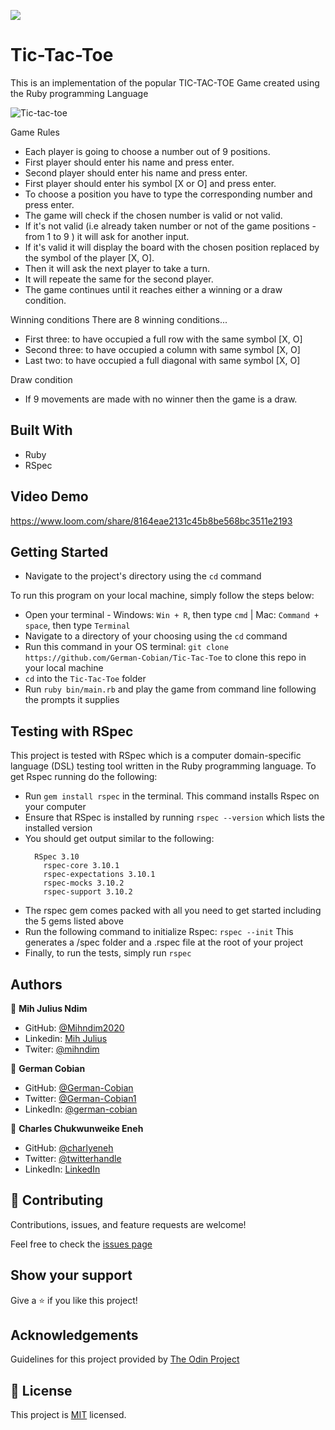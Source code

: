 ![](https://img.shields.io/badge/Microverse-blueviolet)

# Tic-Tac-Toe

This is an implementation of the popular TIC-TAC-TOE Game created using the Ruby programming Language

![Tic-tac-toe](https://user-images.githubusercontent.com/68709712/122489322-408ca280-cf94-11eb-8c23-2a7482241f08.png)

Game Rules

* Each player is going to choose a number out of 9 positions.
* First player should enter his name and press enter.
* Second player should enter his name and press enter.
* First player should enter his symbol [X or O] and press enter.
* To choose a position you have to type the corresponding number and press enter.
* The game will check if the chosen number is valid or not valid.
* If it's not valid (i.e already taken number or not of the game positions - from 1 to 9 ) it will ask for another input.
* If it's valid it will display the board with the chosen position replaced by the symbol of the player [X, O].
* Then it will ask the next player to take a turn.
* It will repeate the same for the second player.
* The game continues until it reaches either a winning or a draw condition.

Winning conditions
There are 8 winning conditions...

* First three: to have occupied a full row with the same symbol [X, O]
* Second three: to have occupied a column with same symbol [X, O]
* Last two: to have occupied a full diagonal with same symbol [X, O]

Draw condition

* If 9 movements are made with no winner then the game is a draw.


## Built With

* Ruby
* RSpec


## Video Demo

https://www.loom.com/share/8164eae2131c45b8be568bc3511e2193


## Getting Started


* Navigate to the project's directory using the `cd` command

To run this program on your local machine, simply follow the steps below:

* Open your terminal - Windows: `Win + R`, then type `cmd` | Mac: `Command + space`, then type `Terminal`
* Navigate to a directory of your choosing using the `cd` command
* Run this command in your OS terminal: `git clone https://github.com/German-Cobian/Tic-Tac-Toe` to clone this repo in your local machine
* `cd` into the `Tic-Tac-Toe` folder
* Run `ruby bin/main.rb` and play the game from command line following the prompts it supplies


## Testing with RSpec 

This project is tested with RSpec which is a computer domain-specific language (DSL) testing tool written in the Ruby programming language. To get Rspec running do the following:

* Run `gem install rspec` in the terminal. This command installs Rspec on your computer 
* Ensure that RSpec is installed by running `rspec --version` which lists the installed version
* You should get output similar to the following:
  ```
    RSpec 3.10
      rspec-core 3.10.1
      rspec-expectations 3.10.1
      rspec-mocks 3.10.2
      rspec-support 3.10.2
    ```
* The rspec gem comes packed with all you need to get started including the 5 gems listed above
* Run the following command to initialize Rspec: `rspec --init` This generates a /spec folder and a .rspec file at the root of your project
* Finally, to run the tests, simply run `rspec`


## Authors

👤 **Mih Julius Ndim**

* GitHub: [@Mihndim2020](https://github.com/mihndim2020)
* Linkedin: [Mih Julius](https://www.linkedin.com/in/mih-julius)
* Twiter: [@mihndim](https://twitter.com/mihndim)

👤 **German Cobian**

* GitHub: [@German-Cobian](https://github.com/German-Cobian)
* Twitter: [@German-Cobian1](https://twitter.com/GermanCobian1)
* LinkedIn: [@german-cobian](https://linkedin.com/german-cobian)

👤 **Charles Chukwunweike Eneh**
* GitHub: [@charlyeneh](https://github.com/charlyeneh)
* Twitter: [@twitterhandle](https://twitter.com/ProgrammerBaby?s=09)
* LinkedIn: [LinkedIn](https://www.linkedin.com/in/charles-chukwunweike-eneh-5345a2147)


## 🤝 Contributing

Contributions, issues, and feature requests are welcome!

Feel free to check the [issues page](https://github.com/German-Cobian/Tic-Tac-Toe/issues)


## Show your support
 
Give a ⭐️ if you like this project!


## Acknowledgements

Guidelines for this project provided by [The Odin Project](https://www.theodinproject.com/paths/full-stack-ruby-on-rails/courses/ruby-programming/lessons/tic-tac-toe)


## 📝 License

This project is [MIT](https://github.com/German-Cobian/Tic-Tac-Toe/blob/Development/LICENSE) licensed.

